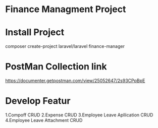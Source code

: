 # Finance Managment Project

# Install Project

composer create-project laravel/laravel finance-manager

# PostMan Collection link

https://documenter.getpostman.com/view/25052647/2s93CPpBpE

# Develop Featur

1.Compoff CRUD
2.Expense CRUD
3.Employee Leave Apllication CRUD
4.Employee Leave Attachment CRUD
